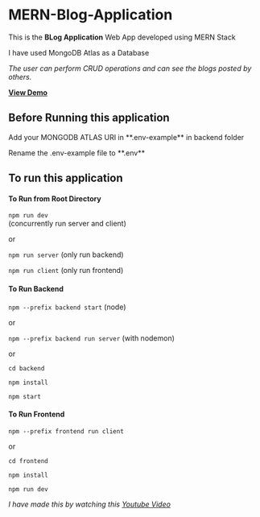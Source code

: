 # MERN-Blog-Application

This is the **BLog Application** Web App developed using MERN Stack

I have used MongoDB Atlas as a Database

*The user can perform CRUD operations and can see the blogs posted by others.*

**[View Demo](https://mern-blog-app-zzot.onrender.com)**

## Before Running  this application
<p>Add your MONGODB ATLAS URI in **.env-example** in backend folder </p>
<p>Rename the .env-example file to **.env** </p>

## To run this application


#### To Run from Root Directory

`npm run dev` <br> (concurrently run server and client) <br>

or <br>

`npm run server`  (only run backend) <br>

`npm run client`  (only run frontend) <br>


#### To Run Backend
`npm --prefix backend start` (node) 

 or <br>
 
`npm --prefix backend run server` (with nodemon) 

 or <br>

`cd backend` <br>

`npm install` <br>

`npm start`

#### To Run Frontend

`npm --prefix frontend run client` <br>

or

`cd frontend` <br>

`npm install` <br>

`npm run dev`

*I have made this by watching this [Youtube Video](https://youtu.be/TFGEq5OZgaA)*